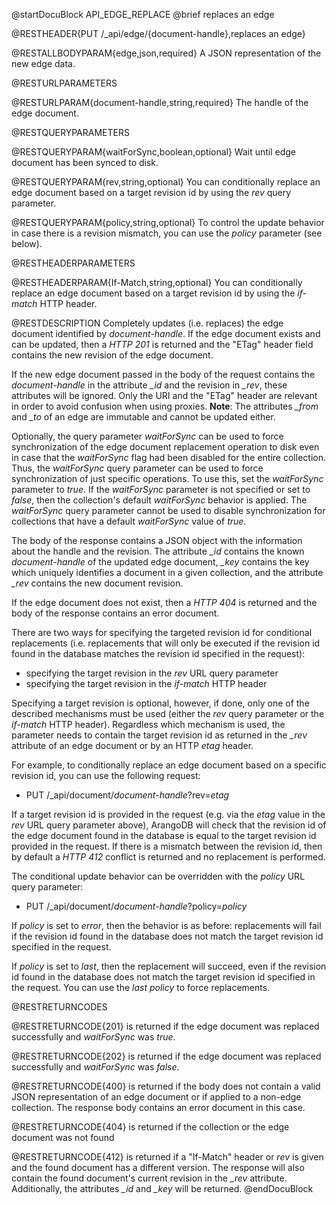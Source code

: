 
@startDocuBlock API_EDGE_REPLACE
@brief replaces an edge

@RESTHEADER{PUT /_api/edge/{document-handle},replaces an edge}

@RESTALLBODYPARAM{edge,json,required}
A JSON representation of the new edge data.

@RESTURLPARAMETERS

@RESTURLPARAM{document-handle,string,required}
The handle of the edge document.

@RESTQUERYPARAMETERS

@RESTQUERYPARAM{waitForSync,boolean,optional}
Wait until edge document has been synced to disk.

@RESTQUERYPARAM{rev,string,optional}
You can conditionally replace an edge document based on a target revision id by
using the *rev* query parameter.

@RESTQUERYPARAM{policy,string,optional}
To control the update behavior in case there is a revision mismatch, you
can use the *policy* parameter (see below).

@RESTHEADERPARAMETERS

@RESTHEADERPARAM{If-Match,string,optional}
You can conditionally replace an edge document based on a target revision id by
using the *if-match* HTTP header.

@RESTDESCRIPTION
Completely updates (i.e. replaces) the edge document identified by *document-handle*.
If the edge document exists and can be updated, then a *HTTP 201* is returned
and the "ETag" header field contains the new revision of the edge document.

If the new edge document passed in the body of the request contains the
*document-handle* in the attribute *_id* and the revision in *_rev*,
these attributes will be ignored. Only the URI and the "ETag" header are
relevant in order to avoid confusion when using proxies. 
**Note**: The attributes
*_from* and *_to* of an edge are immutable and cannot be updated either.

Optionally, the query parameter *waitForSync* can be used to force
synchronization of the edge document replacement operation to disk even in case
that the *waitForSync* flag had been disabled for the entire collection.
Thus, the *waitForSync* query parameter can be used to force synchronization
of just specific operations. To use this, set the *waitForSync* parameter
to *true*. If the *waitForSync* parameter is not specified or set to
*false*, then the collection's default *waitForSync* behavior is
applied. The *waitForSync* query parameter cannot be used to disable
synchronization for collections that have a default *waitForSync* value
of *true*.

The body of the response contains a JSON object with the information about
the handle and the revision. The attribute *_id* contains the known
*document-handle* of the updated edge document, *_key* contains the key which 
uniquely identifies a document in a given collection, and the attribute *_rev*
contains the new document revision.

If the edge document does not exist, then a *HTTP 404* is returned and the
body of the response contains an error document.

There are two ways for specifying the targeted revision id for
conditional replacements (i.e. replacements that will only be executed if
the revision id found in the database matches the revision id specified
in the request):
- specifying the target revision in the *rev* URL query parameter
- specifying the target revision in the *if-match* HTTP header

Specifying a target revision is optional, however, if done, only one of the
described mechanisms must be used (either the *rev* query parameter or the
*if-match* HTTP header).
Regardless which mechanism is used, the parameter needs to contain the target
revision id as returned in the *_rev* attribute of an edge document or
by an HTTP *etag* header.

For example, to conditionally replace an edge document based on a specific revision
id, you can use the following request:

- PUT /_api/document/*document-handle*?rev=*etag*

If a target revision id is provided in the request (e.g. via the *etag* value
in the *rev* URL query parameter above), ArangoDB will check that
the revision id of the edge document found in the database is equal to the target
revision id provided in the request. If there is a mismatch between the revision
id, then by default a *HTTP 412* conflict is returned and no replacement is
performed.

The conditional update behavior can be overridden with the *policy* URL query parameter:

- PUT /_api/document/*document-handle*?policy=*policy*

If *policy* is set to *error*, then the behavior is as before: replacements
will fail if the revision id found in the database does not match the target
revision id specified in the request.

If *policy* is set to *last*, then the replacement will succeed, even if the
revision id found in the database does not match the target revision id specified
in the request. You can use the *last* *policy* to force replacements.

@RESTRETURNCODES

@RESTRETURNCODE{201}
is returned if the edge document was replaced successfully and *waitForSync* was
*true*.

@RESTRETURNCODE{202}
is returned if the edge document was replaced successfully and *waitForSync* was
*false*.

@RESTRETURNCODE{400}
is returned if the body does not contain a valid JSON representation of an edge
document or if applied to a non-edge collection. The response body contains an
error document in this case.

@RESTRETURNCODE{404}
is returned if the collection or the edge document was not found

@RESTRETURNCODE{412}
is returned if a "If-Match" header or *rev* is given and the found
document has a different version. The response will also contain the found
document's current revision in the *_rev* attribute. Additionally, the
attributes *_id* and *_key* will be returned.
@endDocuBlock

